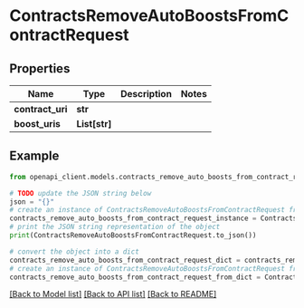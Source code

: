 # ContractsRemoveAutoBoostsFromContractRequest


## Properties

Name | Type | Description | Notes
------------ | ------------- | ------------- | -------------
**contract_uri** | **str** |  | 
**boost_uris** | **List[str]** |  | 

## Example

```python
from openapi_client.models.contracts_remove_auto_boosts_from_contract_request import ContractsRemoveAutoBoostsFromContractRequest

# TODO update the JSON string below
json = "{}"
# create an instance of ContractsRemoveAutoBoostsFromContractRequest from a JSON string
contracts_remove_auto_boosts_from_contract_request_instance = ContractsRemoveAutoBoostsFromContractRequest.from_json(json)
# print the JSON string representation of the object
print(ContractsRemoveAutoBoostsFromContractRequest.to_json())

# convert the object into a dict
contracts_remove_auto_boosts_from_contract_request_dict = contracts_remove_auto_boosts_from_contract_request_instance.to_dict()
# create an instance of ContractsRemoveAutoBoostsFromContractRequest from a dict
contracts_remove_auto_boosts_from_contract_request_from_dict = ContractsRemoveAutoBoostsFromContractRequest.from_dict(contracts_remove_auto_boosts_from_contract_request_dict)
```
[[Back to Model list]](../README.md#documentation-for-models) [[Back to API list]](../README.md#documentation-for-api-endpoints) [[Back to README]](../README.md)


